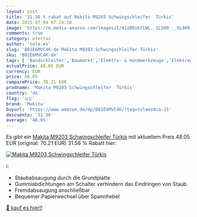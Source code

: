 ```yaml
---
layout: post
title: '31.56 % rabat auf Makita M9203 Schwingschleifer  Türkis'
date: 2021-07-04 07:24:10
image: 'https://m.media-amazon.com/images/I/41zBDiKflWL._SL500_._SL400_.jpg'
comments: true
category: ofertas
author: 'tole.es'
slug: 'B01E6MVC4K-de Makita M9203 Schwingschleifer Türkis'
sku: 'B01E6MVC4K-de'
tags: [ 'Bandschleifer','Baumarkt','Elektro- & Handwerkzeuge','Elektrowerkzeuge','Schleifmaschinen','makita', ]
actualPrice: 48.05 EUR
currency: EUR
price: 48.05
comparePrice: 70.21 EUR
prodname: 'Makita M9203 Schwingschleifer  Türkis'
country: 'de'
flag: '🇩🇪'
brand: 'Makita'
buyurl: 'https://www.amazon.de/dp/B01E6MVC4K/?tag=tolees0ca-21'
descuento: '31.56'
average: '48.05'
---
```


Es gibt ein [Makita M9203 Schwingschleifer  Türkis](https://www.amazon.de/dp/B01E6MVC4K/?tag=tolees0ca-21) mit aktuellem Preis 48.05 EUR (original: 70.21 EUR) 31.56 % Rabatt hier:

[![Makita M9203 Schwingschleifer  Türkis](https://m.media-amazon.com/images/I/41zBDiKflWL._SL500_._SL400_.jpg)](https://www.amazon.de/dp/B01E6MVC4K/?tag=tolees0ca-21)

ℹ️:

- Staubabsaugung durch die Grundplatte
- Gummiabdichtungen am Schalter verhindern das Eindringen von Staub
- Fremdabsaugung anschließbar
- Bequemer Papierwechsel über Spannhebel

[🛒 kauf es hier!!](https://www.amazon.de/dp/B01E6MVC4K/?tag=tolees0ca-21)
